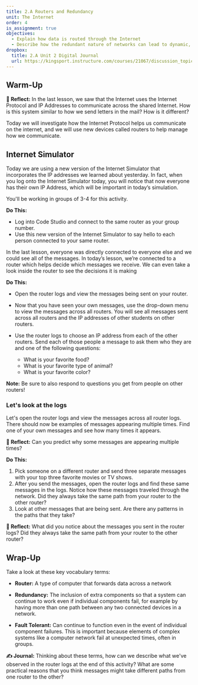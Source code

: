 ```yaml
---
title: 2.A Routers and Redundancy
unit: The Internet
order: 4
is_assignment: true
objectives:
  - Explain how data is routed through the Internet
  - Describe how the redundant nature of networks can lead to dynamic, fault tolerant routes
dropbox:
  title: 2.A Unit 2 Digital Journal
  url: https://kingsport.instructure.com/courses/21067/discussion_topics/34829
---
```


## Warm-Up

**🤔 Reflect:** In the last lesson, we saw that the Internet uses the Internet Protocol and IP Addresses to communicate across the shared Internet. How is this system similar to how we send letters in the mail? How is it different?

Today we will investigate how the Internet Protocol helps us communicate on the internet, and we will use new devices called routers to help manage how we communicate.

## Internet Simulator

Today we are using a new version of the Internet Simulator that incorporates the IP addresses we learned about yesterday. In fact, when you log onto the Internet Simulator today, you will notice that now everyone has their own IP Address, which will be important in today’s simulation.

You'll be working in groups of 3-4 for this activity.

**Do This:**

- Log into Code Studio and connect to the same router as your group number.
- Use this new version of the Internet Simulator to say hello to each person connected to your same router.

In the last lesson, everyone was directly connected to everyone else and we could see all of the messages. In today’s lesson, we’re connected to a router which helps decide which messages we receive. We can even take a look inside the router to see the decisions it is making

**Do This:**

- Open the router logs and view the messages being sent on your router.

- Now that you have seen your own messages, use the drop-down menu to view the messages across all routers. You will see all messages sent across all routers and the IP addresses of other students on other routers.

- Use the router logs to choose an IP address from each of the other routers. Send each of those people a message to ask them who they are and one of the following questions:

  - What is your favorite food?
  - What is your favorite type of animal?
  - What is your favorite color?

**Note:** Be sure to also respond to questions you get from people on other routers!

### Let's look at the logs

Let's open the router logs and view the messages across all router logs. There should now be examples of messages appearing multiple times. Find one of your own messages and see how many times it appears.

**🤔 Reflect:** Can you predict why some messages are appearing multiple times?

**Do This:**

1. Pick someone on a different router and send three separate messages with your top three favorite movies or TV shows.
2. After you send the messages, open the router logs and find these same messages in the logs. Notice how these messages traveled through the network. Did they always take the same path from your router to the other router?
3. Look at other messages that are being sent. Are there any patterns in the paths that they take?

**🤔 Reflect:** What did you notice about the messages you sent in the router logs? Did they always take the same path from your router to the other router?

## Wrap-Up

Take a look at these key vocabulary terms:

- **Router:** A type of computer that forwards data across a network

- **Redundancy:** The inclusion of extra components so that a system can continue to work even if individual components fail, for example by  having more than one path between any two connected devices in a network.

- **Fault Tolerant:** Can continue to function even in the event of individual component failures. This is important because elements of complex systems like a computer network fail at unexpected times, often in groups.



**✍️ Journal:** Thinking about these terms, how can we describe what we've observed in the router logs at the end of this activity? What are some practical reasons that you think messages might take different paths from one router to the other?
